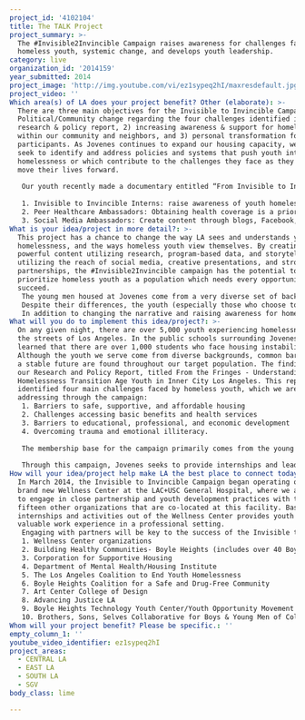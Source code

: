 ```yaml
---
project_id: '4102104'
title: The TALK Project
project_summary: >-
  The #Invisible2Invincible Campaign raises awareness for challenges faced by
  homeless youth, systemic change, and develops youth leadership.
category: live
organization_id: '2014159'
year_submitted: 2014
project_image: 'http://img.youtube.com/vi/ez1sypeq2hI/maxresdefault.jpg'
project_video: ''
Which area(s) of LA does your project benefit? Other (elaborate): >-
  There are three main objectives for the Invisible to Invincible Campaign: 1)
  Political/Community change regarding the four challenges identified in our
  research & policy report, 2) increasing awareness & support for homeless youth
  within our community and neighbors, and 3) personal transformation for program
  participants. As Jovenes continues to expand our housing capacity, we also
  seek to identify and address policies and systems that push youth into
  homelessness or which contribute to the challenges they face as they seek to
  move their lives forward. 
   
   Our youth recently made a documentary entitled “From Invisible to Invincible” which tells powerful stories of how they became homeless and highlights their resilience. The Invisible to Invincible Campaign will utilize this film, along with our research and policy report, to educate our community and empower our youth to create change. Currently, Jovenes is offering three types of internships within this campaign:
   
   1. Invisible to Invincible Interns: raise awareness of youth homelessness in our Los Angeles, and advocate for potential solutions. In addition, interns will work with Jovenes staff to develop and coordinate new tools and activities to assist our clients and youth in our community overcome their personal cycles of homelessness and access the necessary resources for a better future. These interns also lead presentations and screenings of the Jovenes documentary. 
   2. Peer Healthcare Ambassadors: Obtaining health coverage is a priority for homeless youth, but navigating the healthcare system presents a constant challenge. Through partnerships with agencies that specialize in healthcare enrollment, Jovenes is able to create internship opportunities where our youth become trained in healthcare promotion and conduct youth focused outreach and education activities to help other youth receive the care they need. 
   3. Social Media Ambassadors: Create content through blogs, Facebook, and Twitter to create awareness for the Invisible to Invincible Campaign and the challenges faced by homeless youth.
What is your idea/project in more detail?: >-
  This project has a chance to change the way LA sees and understands youth
  homelessness, and the ways homeless youth view themselves. By creating
  powerful content utilizing research, program-based data, and storytelling and
  utilizing the reach of social media, creative presentations, and strong
  partnerships, the #Invisible2Invincible campaign has the potential to help
  prioritize homeless youth as a population which needs every opportunity to
  succeed. 
   The young men housed at Jovenes come from a very diverse set of backgrounds and have many reasons why they are experiencing homelessness. We see youth who have recently immigrated to the US, youth recently released from jail, youth who have been institutionalized through the foster care system, LGBTQ youth who have been pushed out of their homes, youth with mental disabilities, youth leaving gangs, and a variety of ethnicities 
   Despite their differences, the youth (especially those who choose to participate in the #Invisible2Invincible Campaign) learn to see through what typically sets them apart and understand how to come together. Through Jovenes, youth learn that homelessness is just an experience that they are going through- it doesn’t define them or limit their dreams. This lesson exemplified in how youth begin to support one another, provide encouragement, and celebrate each other’s successes. Each of the youth has experienced times when they have been put down or made to feel invisible. By working together to tap into their inherent resiliency and strengths, they begin to feel Invincible and learn how to overcome their challenges in a positive and productive way.
   In addition to changing the narrative and raising awareness for homeless youth, this campaign can also make LA a healthier place to live today and in 2050 by advocating for increased permanent housing and ensuring at-risk and homeless youth have access to healthcare. Through Jovenes’ growing Continuum of Care, which is expanding to over 70 units of housing (including short-term shelter, permanent supportive housing, affordable housing, and subsidized rental units), we will be able to showcase the various ways our city can end youth homelessness through public/private partnerships. By creating youth-friendly healthcare outreach materials & presentations, this campaign can make the process for youth to enroll in healthcare a less daunting and more accessible opportunity.
What will you do to implement this idea/project?: >-
  On any given night, there are over 5,000 youth experiencing homelessness on
  the streets of Los Angeles. In the public schools surrounding Jovenes, we have
  learned that there are over 1,000 students who face housing instability.
  Although the youth we serve come from diverse backgrounds, common barriers to
  a stable future are found throughout our target population. The findings in
  our Research and Policy Report, titled From the Fringes - Understanding
  Homelessness Transition Age Youth in Inner City Los Angeles. This report
  identified four main challenges faced by homeless youth, which we are
  addressing through the campaign: 
   1. Barriers to safe, supportive, and affordable housing
   2. Challenges accessing basic benefits and health services
   3. Barriers to educational, professional, and economic development 
   4. Overcoming trauma and emotional illiteracy.
   
   The membership base for the campaign primarily comes from the young men Jovenes serves in our shelter programs and youth who have exited homelessness and moved into permanent housing. When working with homeless youth, we see that providing small stipends recognizes the immediate needs of our youth and values the commitment they make to this project. In addition, Jovenes will continue to work with partners and volunteers to create storytelling projects featuring the youth we serve in order to highlight their stories, raise awareness, and improve our youth’s sense and vision of themselves through art.
   
   Through this campaign, Jovenes seeks to provide internships and leadership development activities to approximately 20 youth each year. All youth are between the ages of 18-25, are currently or have recently experienced homelessness, and are predominantly Latino and African-American. We seek to have a broad impact through this campaign that could potentially benefit the thousands of youth who experience homelessness in Los Angeles each year.
How will your idea/project help make LA the best place to connect today? In LA2050?: >-
  In March 2014, the Invisible to Invincible Campaign began operating out of the
  brand new Wellness Center at the LAC+USC General Hospital, where we are able
  to engage in close partnership and youth development practices with the
  fifteen other organizations that are co-located at this facility. Basing these
  internships and activities out of the Wellness Center provides youth with
  valuable work experience in a professional setting. 
   Engaging with partners will be key to the success of the Invisible to Invincible Campaign. Partnerships are critical to advance our policy/systems change agenda, create additional opportunities for youth, and create storytelling projects. The following are key confirmed organizations and partners whom Jovenes is collaborating with to move this project forward:
   1. Wellness Center organizations
   2. Building Healthy Communities- Boyle Heights (includes over 40 Boyle Heights based non-profits)
   3. Corporation for Supportive Housing
   4. Department of Mental Health/Housing Institute
   5. The Los Angeles Coalition to End Youth Homelessness
   6. Boyle Heights Coalition for a Safe and Drug-Free Community
   7. Art Center College of Design
   8. Advancing Justice LA
   9. Boyle Heights Technology Youth Center/Youth Opportunity Movement
   10. Brothers, Sons, Selves Collaborative for Boys & Young Men of Color
Whom will your project benefit? Please be specific.: ''
empty_column_1: ''
youtube_video_identifier: ez1sypeq2hI
project_areas:
  - CENTRAL LA
  - EAST LA
  - SOUTH LA
  - SGV
body_class: lime

---
```

